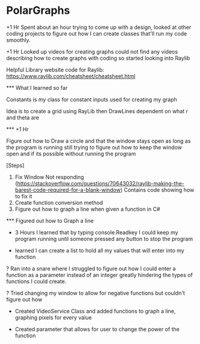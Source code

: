 # PolarGraphs

+1 Hr Spent about an hour trying to come up with a design, looked at other coding projects to figure out how I can create classes that'll run my code smoothly.



+1 Hr 
Looked up videos for creating graphs could not find any videos describing how to create graphs with coding so started looking into Raylib

Helpful Library website code for Raylib: https://www.raylib.com/cheatsheet/cheatsheet.html

*** What I learned so far

Constants is my class for constant inputs used for creating my graph 

Idea is to create a grid using RayLib then DrawLines dependent on what r and theta are


*** +1 Hr

Figure out how to Draw a circle and that the window stays open as long as the program is running still trying to figure out how to keep the window open and if its possible without running the program

[Steps]
1. Fix Window Not responding (https://stackoverflow.com/questions/70643032/raylib-making-the-barest-code-required-for-a-blank-window) Contains code showing how to fix it
2. Create function conversion method
3. Figure out how to graph a line when given a function in C#

*** Figured out how to Graph a line

+ 3 Hours I learned that by typing console.Readkey I could keep my program running until someone pressed any button to stop the program

- learned I can create a list to hold all my values that will enter into my function

? Ran into a snare where I struggled to figure out how I could enter a function as a parameter instead of an integer greatly hindering the types of functions I could create.

? Tried changing my window to allow for negative functions but couldn't figure out how 

- Created VideoService Class and added functions to graph a line, graphing pixels for every value

- Created parameter that allows for user to change the power of the function

